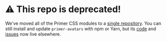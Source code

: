 # :warning: This repo is deprecated!
We've moved all of the Primer CSS modules to a [single repository][repo]. You can still install and update `primer-avatars` with npm or Yarn, but its [code] and [issues] now live elsewhere.

[repo]: https://github.com/primer/primer-css
[issues]: https://github.com/primer/primer-css/issues
[code]: https://github.com/primer/primer-css/tree/master/packages/primer-avatars
